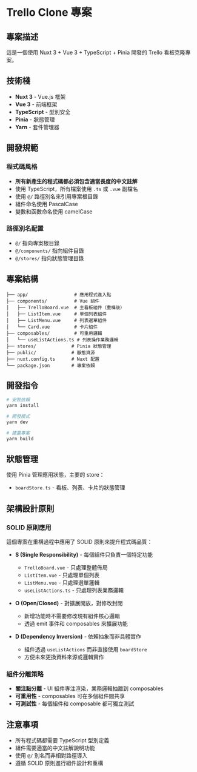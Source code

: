# Trello Clone 專案

## 專案描述
這是一個使用 Nuxt 3 + Vue 3 + TypeScript + Pinia 開發的 Trello 看板克隆專案。

## 技術棧
- **Nuxt 3** - Vue.js 框架
- **Vue 3** - 前端框架  
- **TypeScript** - 型別安全
- **Pinia** - 狀態管理
- **Yarn** - 套件管理器

## 開發規範

### 程式碼風格
- **所有新產生的程式碼都必須包含適當長度的中文註解**
- 使用 TypeScript，所有檔案使用 `.ts` 或 `.vue` 副檔名
- 使用 `@/` 路徑別名來引用專案根目錄
- 組件命名使用 PascalCase
- 變數和函數命名使用 camelCase

### 路徑別名配置
- `@/` 指向專案根目錄
- `@/components/` 指向組件目錄
- `@/stores/` 指向狀態管理目錄

## 專案結構
```
├── app/                 # 應用程式進入點
├── components/          # Vue 組件
│   ├── TrelloBoard.vue  # 主看板組件（重構後）
│   ├── ListItem.vue     # 單個列表組件
│   ├── ListMenu.vue     # 列表選單組件
│   └── Card.vue         # 卡片組件
├── composables/         # 可重用邏輯
│   └── useListActions.ts # 列表操作業務邏輯
├── stores/             # Pinia 狀態管理
├── public/             # 靜態資源
├── nuxt.config.ts      # Nuxt 配置
└── package.json        # 專案依賴
```

## 開發指令
```bash
# 安裝依賴
yarn install

# 開發模式
yarn dev

# 建置專案
yarn build
```

## 狀態管理
使用 Pinia 管理應用狀態，主要的 store：
- `boardStore.ts` - 看板、列表、卡片的狀態管理

## 架構設計原則

### SOLID 原則應用
這個專案在重構過程中應用了 SOLID 原則來提升程式碼品質：

- **S (Single Responsibility)** - 每個組件只負責一個特定功能
  - `TrelloBoard.vue` - 只處理整體佈局
  - `ListItem.vue` - 只處理單個列表
  - `ListMenu.vue` - 只處理選單邏輯
  - `useListActions.ts` - 只處理列表業務邏輯

- **O (Open/Closed)** - 對擴展開放，對修改封閉
  - 新增功能時不需要修改現有組件核心邏輯
  - 透過 emit 事件和 composables 來擴展功能

- **D (Dependency Inversion)** - 依賴抽象而非具體實作
  - 組件透過 `useListActions` 而非直接使用 `boardStore`
  - 方便未來更換資料來源或邏輯實作

### 組件分離策略
- **關注點分離** - UI 組件專注渲染，業務邏輯抽離到 composables
- **可重用性** - composables 可在多個組件間共享
- **可測試性** - 每個組件和 composable 都可獨立測試

## 注意事項
- 所有程式碼都需要 TypeScript 型別定義
- 組件需要適當的中文註解說明功能
- 使用 `@/` 別名而非相對路徑導入
- 遵循 SOLID 原則進行組件設計和重構